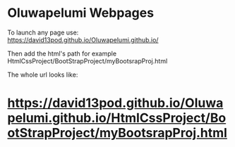 # Oluwapelumi Webpages
 To launch any page use:  https://david13pod.github.io/Oluwapelumi.github.io/ 
 
 
 Then add the html's path for example HtmlCssProject/BootStrapProject/myBootsrapProj.html

 The whole url looks like: 
 # https://david13pod.github.io/Oluwapelumi.github.io/HtmlCssProject/BootStrapProject/myBootsrapProj.html
